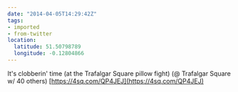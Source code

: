 ```yaml
---
date: "2014-04-05T14:29:42Z"
tags:
- imported
- from-twitter
location:
  latitude: 51.50798789
  longitude: -0.12804866
---
```

It's clobberin' time \(at the Trafalgar Square pillow fight\) \(@ Trafalgar Square w/ 40 others\) [https://4sq.com/QP4JEJ](https://4sq.com/QP4JEJ)
